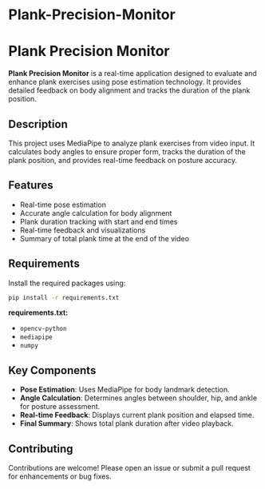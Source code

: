 # Plank-Precision-Monitor

# Plank Precision Monitor

**Plank Precision Monitor** is a real-time application designed to evaluate and enhance plank exercises using pose estimation technology. It provides detailed feedback on body alignment and tracks the duration of the plank position.

## Description

This project uses MediaPipe to analyze plank exercises from video input. It calculates body angles to ensure proper form, tracks the duration of the plank position, and provides real-time feedback on posture accuracy.

## Features

- Real-time pose estimation
- Accurate angle calculation for body alignment
- Plank duration tracking with start and end times
- Real-time feedback and visualizations
- Summary of total plank time at the end of the video

## Requirements

Install the required packages using:
```bash
pip install -r requirements.txt
```

**requirements.txt:**
- `opencv-python`
- `mediapipe`
- `numpy`

## Key Components

- **Pose Estimation**: Uses MediaPipe for body landmark detection.
- **Angle Calculation**: Determines angles between shoulder, hip, and ankle for posture assessment.
- **Real-time Feedback**: Displays current plank position and elapsed time.
- **Final Summary**: Shows total plank duration after video playback.

## Contributing

Contributions are welcome! Please open an issue or submit a pull request for enhancements or bug fixes.
